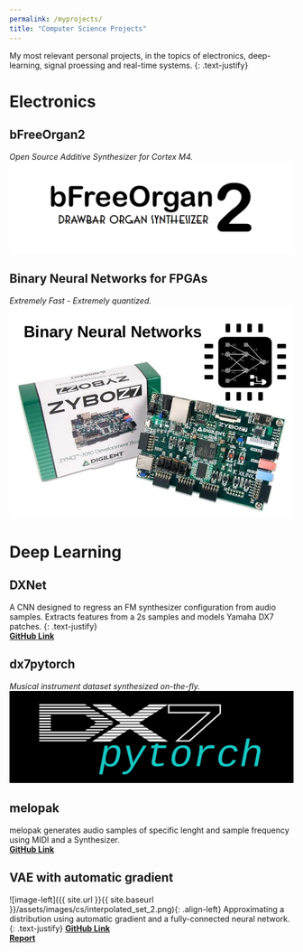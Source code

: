 ```yaml
---
permalink: /myprojects/
title: "Computer Science Projects"
---
```

My most relevant personal projects, in the topics of electronics, deep-learning, signal proessing and real-time systems.
{: .text-justify}

# Electronics

## bFreeOrgan2
*Open Source Additive Synthesizer for Cortex M4.*
<a href="https://github.com/fcaspe/bfreeOrgan2">
    <img src="/assets/images/bfreeorgan2.png"/>
</a>

## Binary Neural Networks for FPGAs
*Extremely Fast - Extremely quantized.*
<a href="/blog/fpga_BNN/">
<img src="/assets/images/bnn_fpga.jpg"/>
</a>

# Deep Learning

## DXNet
A CNN designed to regress an FM synthesizer configuration from audio samples. Extracts features from a 2s samples and models Yamaha DX7 patches.
{: .text-justify}
<br/><b><a href="https://github.com/fcaspe/dxnet">GitHub Link</a></b>

## dx7pytorch
*Musical instrument dataset synthesized on-the-fly.*
<a href="https://github.com/fcaspe/dx7pytorch">
    <img src="/assets/images/dx7pytorch.png"/>
</a>
## melopak
melopak generates audio samples of specific lenght and sample frequency using MIDI and a Synthesizer.
<br/><b><a href="https://github.com/fcaspe/melopak">GitHub Link</a></b>

## VAE with automatic gradient

![image-left]({{ site.url }}{{ site.baseurl }}/assets/images/cs/interpolated_set_2.png){: .align-left}
Approximating a distribution using automatic gradient and a fully-connected neural network.
{: .text-justify}
<b><a href="https://github.com/fcaspe/vaeAutograd">GitHub Link</a></b>
<br/><b><a href="/assets/pdf/ABM_Assignment3.pdf">Report</a></b>


